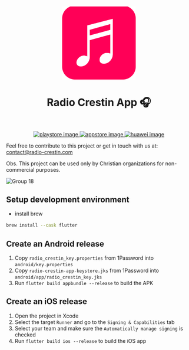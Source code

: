 <p align="center">
  <a href="https://github.com/iosifnicolae2/radio-crestin-app">
    <img src="https://github.com/iosifnicolae2/radio-crestin-app/blob/main/assets/icons/ic_logo_filled.png" alt="Radio Crestin logo" width="200" />
  </a>
</p>
<h1 align="center">Radio Crestin App 🎧</h1>
<br>
<p align="center">
  <a href="https://play.google.com/store/apps/details?id=com.radiocrestin.radio_crestin&hl=en_US" target="_blank">
    <img alt="playstore image" src="https://radiocrestin.ro/images/playstore.svg" width="150" height="46"/>
  </a>
  <a href="https://apps.apple.com/app/6451270471" target="_blank">
    <img alt="appstore image" src="https://radiocrestin.ro/images/appstore.svg" width="150" height="46"/>
  </a>
  <a href="https://appgallery.huawei.com/app/C109055331" target="_blank">
    <img alt="huawei image" src="https://radiocrestin.ro/images/appgallery.svg" width="150" height="46"/>
  </a>
</p>

Feel free to contribute to this project or get in touch with us at: contact@radio-crestin.com

Obs. This project can be used only by Christian organizations for non-commercial purposes.

![Group 18](https://github.com/iosifnicolae2/radio-crestin-app/assets/43387542/2d89a06e-f8fb-40a9-9f20-c1e04568a208)


## Setup development environment
- install brew
```bash
brew install --cask flutter

```

## Create an Android release
1. Copy `radio_crestin_key.properties` from 1Password into `android/key.properties`
2. Copy `radio-crestin-app-keystore.jks` from 1Password into `android/app/radio_crestin_key.jks`
3. Run `flutter build appbundle --release` to build the APK

## Create an iOS release
1. Open the project in Xcode
2. Select the target `Runner` and go to the `Signing & Capabilities` tab
3. Select your team and make sure the `Automatically manage signing` is checked
4. Run `flutter build ios --release` to build the iOS app
